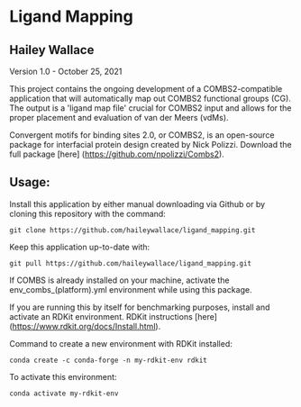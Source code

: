 # Ligand Mapping 
## Hailey Wallace 
Version 1.0 - October 25, 2021

 This project contains the ongoing development of a COMBS2-compatible application 
 that will automatically map out COMBS2 functional groups (CG). The output is a 
 'ligand map file' crucial for COMBS2 input and allows for the proper placement and 
 evaluation of van der Meers (vdMs).

 Convergent motifs for binding sites 2.0, or COMBS2, is an open-source package for 
 interfacial protein design created by Nick Polizzi. Download the full package [here]
 (https://github.com/npolizzi/Combs2).

## Usage:

Install this application by either manual downloading via Github or by cloning this 
repository with the command:
```
git clone https://github.com/haileywallace/ligand_mapping.git
```
Keep this application up-to-date with:
```
git pull https://github.com/haileywallace/ligand_mapping.git
```
 
If COMBS is already installed on your machine, activate the env_combs_(platform).yml 
environment while using this package. 

If you are running this by itself for benchmarking purposes, install and 
activate an RDKit environment. RDKit instructions [here]
(https://www.rdkit.org/docs/Install.html).

Command to create a new environment with RDKit installed:
```
conda create -c conda-forge -n my-rdkit-env rdkit
```
To activate this environment:
```
conda activate my-rdkit-env
```
